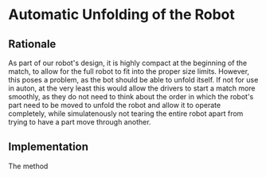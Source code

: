 # Automatic Unfolding of the Robot

## Rationale

As part of our robot's design, it is highly compact at the beginning of the match, to allow for the full robot to fit into the proper size limits. However, this poses a problem, as the bot should be able to unfold itself. If not for use in auton, at the very least this would allow the drivers to start a match more smoothly, as they do not need to think about the order in which the robot's part need to be moved to unfold the robot and allow it to operate completely, while simulatenously not tearing the entire robot apart from trying to have a part move through another. 

## Implementation

The method
